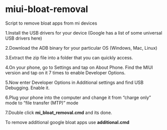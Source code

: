 # miui-bloat-removal
Script to remove bloat apps from mi devices

1.Install the USB drivers for your device (Google has a list of some universal USB drivers here)

2.Download the ADB binary for your particular OS (Windows, Mac, Linux)

3.Extract the zip file into a folder that you can quickly access.

4.On your phone, go to Settings and tap on About Phone. Find the MIUI version and tap on it 7 times to enable Developer Options.

5.Now enter Developer Options in Additional settings and find USB Debugging. Enable it.

6.Plug your phone into the computer and change it from “charge only” mode to “file transfer (MTP)” mode

7.Double click **mi_bloat_removal.cmd** and its done.

To remove additional google bloat apps use **additional.cmd**
